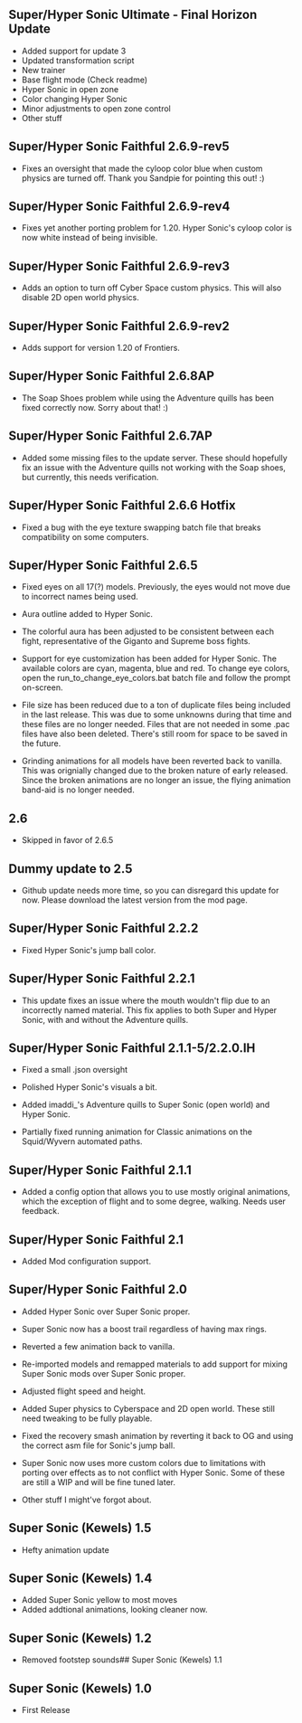## Super/Hyper Sonic Ultimate - Final Horizon Update
- Added support for update 3
- Updated transformation script
- New trainer
- Base flight mode (Check readme)
- Hyper Sonic in open zone
- Color changing Hyper Sonic
- Minor adjustments to open zone control
- Other stuff

## Super/Hyper Sonic Faithful 2.6.9-rev5
- Fixes an oversight that made the cyloop color blue when custom physics are turned off.  Thank you Sandpie for pointing this out! :)

## Super/Hyper Sonic Faithful 2.6.9-rev4
- Fixes yet another porting problem for 1.20.  Hyper Sonic's cyloop color is now white instead of being invisible.

## Super/Hyper Sonic Faithful 2.6.9-rev3
- Adds an option to turn off Cyber Space custom physics.  This will also disable 2D open world physics.

## Super/Hyper Sonic Faithful 2.6.9-rev2
- Adds support for version 1.20 of Frontiers.

## Super/Hyper Sonic Faithful 2.6.8AP
- The Soap Shoes problem while using the Adventure quills has been fixed correctly now.  Sorry about that! :)

## Super/Hyper Sonic Faithful 2.6.7AP
- Added some missing files to the update server.  These should hopefully fix an issue with the Adventure quills not working with the Soap shoes, but currently, this needs verification.

## Super/Hyper Sonic Faithful 2.6.6 Hotfix
- Fixed a bug with the eye texture swapping batch file that breaks compatibility on some computers.

## Super/Hyper Sonic Faithful 2.6.5
- Fixed eyes on all 17(?) models.  Previously, the eyes would not move due to incorrect names being used.

- Aura outline added to Hyper Sonic.

- The colorful aura has been adjusted to be consistent between each fight, representative of the Giganto and Supreme boss fights.

- Support for eye customization has been added for Hyper Sonic.  The available colors are cyan, magenta, blue and red.  To change eye colors, open the run_to_change_eye_colors.bat batch file and follow the prompt on-screen.

- File size has been reduced due to a ton of duplicate files being included in the last release.  This was due to some unknowns during that time and these files are no longer needed.  Files that are not needed in some .pac files have also been deleted.  There's still room for space to be saved in the future.

- Grinding animations for all models have been reverted back to vanilla.  This was orignially changed due to the broken nature of early released.  Since the broken animations are no longer an issue, the flying animation band-aid is no longer needed.

## 2.6
- Skipped in favor of 2.6.5

## Dummy update to 2.5
- Github update needs more time, so you can disregard this update for now. Please download the latest version from the mod page.

## Super/Hyper Sonic Faithful 2.2.2
- Fixed Hyper Sonic's jump ball color.

## Super/Hyper Sonic Faithful 2.2.1
- This update fixes an issue where the mouth wouldn't flip due to an incorrectly named material. This fix applies to both Super and Hyper Sonic, with and without the Adventure quills.

## Super/Hyper Sonic Faithful 2.1.1-5/2.2.0.IH
- Fixed a small .json oversight

- Polished Hyper Sonic's visuals a bit.

- Added imaddi_'s Adventure quills to Super Sonic (open world) and Hyper Sonic.

- Partially fixed running animation for Classic animations on the Squid/Wyvern automated paths.

## Super/Hyper Sonic Faithful 2.1.1
- Added a config option that allows you to use mostly original animations, which the exception of flight and to some degree, walking.  Needs user feedback.

## Super/Hyper Sonic Faithful 2.1
- Added Mod configuration support.

## Super/Hyper Sonic Faithful 2.0
- Added Hyper Sonic over Super Sonic proper.

- Super Sonic now has a boost trail regardless of having max rings.

- Reverted a few animation back to vanilla.

- Re-imported models and remapped materials to add support for mixing Super Sonic mods over Super Sonic proper.

- Adjusted flight speed and height.

- Added Super physics to Cyberspace and 2D open world.  These still need tweaking to be fully playable.

- Fixed the recovery smash animation by reverting it back to OG and using the correct asm file for Sonic's jump ball.

- Super Sonic now uses more custom colors due to limitations with porting over effects as to not conflict with Hyper Sonic.  Some of these are still a WIP and will be fine tuned later.

- Other stuff I might've forgot about.

## Super Sonic (Kewels) 1.5
- Hefty animation update

## Super Sonic (Kewels) 1.4
- Added Super Sonic yellow to most moves
- Added addtional animations, looking cleaner now.

## Super Sonic (Kewels) 1.2
- Removed footstep sounds## Super Sonic (Kewels) 1.1

## Super Sonic (Kewels) 1.0
- First Release

